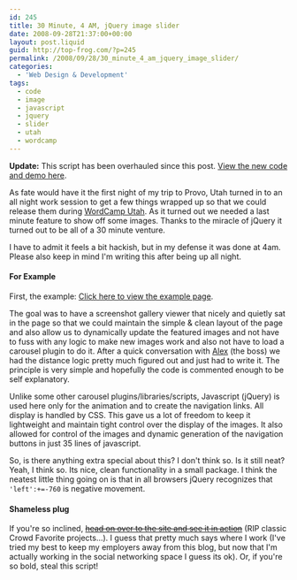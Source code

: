 ```yaml
---
id: 245
title: 30 Minute, 4 AM, jQuery image slider
date: 2008-09-28T21:37:00+00:00
layout: post.liquid
guid: http://top-frog.com/?p=245
permalink: /2008/09/28/30_minute_4_am_jquery_image_slider/
categories:
  - 'Web Design & Development'
tags:
  - code
  - image
  - javascript
  - jquery
  - slider
  - utah
  - wordcamp
---
```

<div class="alert info">
<p><b>Update:</b> This script has been overhauled since this post. <a href="/2009/02/19/jquery_image_slider_improved">View the new code and demo here</a>.</p>
</div>

As fate would have it the first night of my trip to Provo, Utah turned in to an all night work session to get a few things wrapped up so that we could release them during [WordCamp Utah](http://utah.wordcamp.org/). As it turned out we needed a last minute feature to show off some images. Thanks to the miracle of jQuery it turned out to be all of a 30 minute venture.

I have to admit it feels a bit hackish, but in my defense it was done at 4am. Please also keep in mind I'm writing this after being up all night.

#### For Example

First, the example: [Click here to view the example page](/stuff/slider/).

The goal was to have a screenshot gallery viewer that nicely and quietly sat in the page so that we could maintain the simple & clean layout of the page and also allow us to dynamically update the featured images and not have to fuss with any logic to make new images work and also not have to load a carousel plugin to do it. After a quick conversation with [Alex](http://alexking.org) (the boss) we had the distance logic pretty much figured out and just had to write it. The principle is very simple and hopefully the code is commented enough to be self explanatory. 

Unlike some other carousel plugins/libraries/scripts, Javascript (jQuery) is used here only for the animation and to create the navigation links. All display is handled by CSS. This gave us a lot of freedom to keep it lightweight and maintain tight control over the display of the images. It also allowed for control of the images and dynamic generation of the navigation buttons in just 35 lines of javascript.

So, is there anything extra special about this? I don't think so. Is it still neat? Yeah, I think so. Its nice, clean functionality in a small package. I think the neatest little thing going on is that in all browsers jQuery recognizes that `'left':+=-760` is negative movement.

#### Shameless plug

If you're so inclined, ~~[head on over to the site and see it in action](http://crowdfavorite.com/portfolio/addictomatic/)~~ (RIP classic Crowd Favorite projects...). I guess that pretty much says where I work (I've tried my best to keep my employers away from this blog, but now that I'm actually working in the social networking space I guess its ok). Or, if you're so bold, steal this script!
